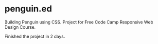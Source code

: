 # penguin.ed
Building Penguin using CSS. Project for Free Code Camp Responsive Web Design Course.

Finished the project in 2 days.
